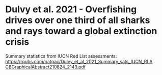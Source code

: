 # Dulvy et al. 2021 - Overfishing drives over one third of all sharks and rays toward a global extinction crisis
Summary statistics from IUCN Red List assessments: https://rpubs.com/natpac/Dulvy_et_al_2021_Summary_sats_IUCN_RLA
[CBGraphicalAbstract210824_2143.pdf](https://github.com/NickDulvy/SharkReassessment/files/7061784/CBGraphicalAbstract210824_2143.pdf)
